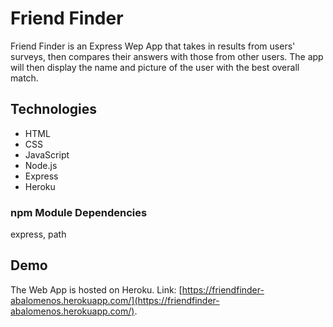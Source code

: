 # Friend Finder
Friend Finder is an Express Wep App that takes in results from users' surveys, then compares their answers with those from other users. The app will then display the name and picture of the user with the best overall match.

## Technologies

* HTML
* CSS
* JavaScript
* Node.js
* Express
* Heroku


### npm Module Dependencies
express, path


## Demo
The Web App is hosted on Heroku. Link: [https://friendfinder-abalomenos.herokuapp.com/](https://friendfinder-abalomenos.herokuapp.com/).
